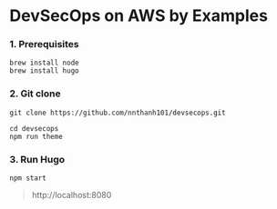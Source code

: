 # DevSecOps on AWS by Examples

### 1. Prerequisites

```
brew install node
brew install hugo
```

### 2. Git clone

```
git clone https://github.com/nnthanh101/devsecops.git

cd devsecops
npm run theme
```

### 3. Run Hugo

```
npm start
```

> http://localhost:8080

